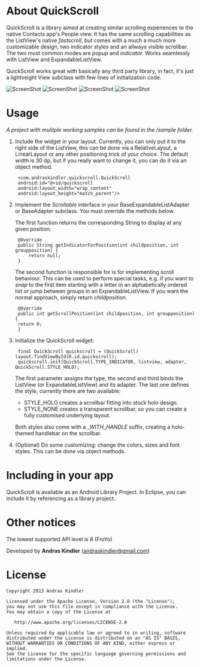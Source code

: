 About QuickScroll
=================

QuickScroll is a library aimed at creating similar scrolling experiences to the native Contacts app's People view. It has the same scrolling capabilities as the ListView's native *fastscroll*, but comes with a much a much more customizable design, two indicator styles and an allways visible scrollbar. The two most common modes are *popup* and *indicator*. Works seamlessly with ListView and ExpandableListView.

QuickScroll works great with basically any third party library, in fact, it's just a lightveight View subclass with few lines of initialization code.

![ScreenShot](http://howrobotswork.files.wordpress.com/2013/08/quickscroll_1_s.png)
![ScreenShot](http://howrobotswork.files.wordpress.com/2013/08/quickscroll_2_s.png)
![ScreenShot](http://howrobotswork.files.wordpress.com/2013/08/quickscroll_3_s.png)
![ScreenShot](http://howrobotswork.files.wordpress.com/2013/08/quickscroll_4_s.png)

Usage
=====

*A project with mulitple working samples can be found in the /sample folder.*

1. Include the widget in your layout. Currently, you can only put it to the right side of the ListView, this can be done via a RelativeLayout, a LinearLayout or any other positioning trick of your choice. The default width is 30 dp, but if you really want to change it, you can do it via an object method.

        <com.andraskindler.quickscroll.QuickScroll
        android:id="@+id/quickscroll
        android:layout_width="wrap_content"
        android:layout_height="match_parent"/>

2. Implement the *Scrollable* interface in your BaseExpandableListAdapter or BaseAdapter subclass. You must override the methods below.
 
   The first function returns the corresponding String to display at any given position:
        
        @Override
        public String getIndicatorForPosition(int childposition, int groupposition) {
            return null;
        }

   The second function is responsible for is for implementing scroll behaviour. This can be used to perform special tasks, e.g. if you want to *snap* to the first item starting with a letter in an alphabetically ordered list or jump between groups in an ExpandableListView. If you want the normal approach, simply return *childposition*.

        @Override
        public int getScrollPosition(int childposition, int groupposition) {
	    return 0;
        }
        
3. Initialize the QuickScroll widget:
	
        final QuickScroll quickscroll = (QuickScroll) layout.findViewById(R.id.quickscroll);
        quickscroll.init(QuickScroll.TYPE_INDICATOR, listview, adapter, QuickScroll.STYLE_HOLO);

	The first parameter assigns the type, the second and third binds the ListView (or ExpandableListView) and its adapter. 
	The last one defines the style, currently there are two available:
	* STYLE_HOLO creates a scrollbar fitting into stock holo design.
	* STYLE_NONE creates a transparent scrollbar, so you can create a fully customised underlying layout.

	Both styles also come with a *_WITH_HANDLE* suffix, creating a holo-themed handlebar on the scrollbar.

4. (Optional) Do some customizing: change the colors, sizes and font styles. This can be done via object methods.

Including in your app
=====================

QuickScroll is available as an Android Library Project. In Eclipse, you can include it by referencing as a library project.

Other notices
=============

The lowest supported API level is 8 (FroYo)

Developed by **Andras Kindler** (andraskindler@gmail.com)

License
=======

    Copyright 2013 Andras Kindler

    Licensed under the Apache License, Version 2.0 (the "License");
    you may not use this file except in compliance with the License.
    You may obtain a copy of the License at

       http://www.apache.org/licenses/LICENSE-2.0

    Unless required by applicable law or agreed to in writing, software
    distributed under the License is distributed on an "AS IS" BASIS,
    WITHOUT WARRANTIES OR CONDITIONS OF ANY KIND, either express or implied.
    See the License for the specific language governing permissions and
    limitations under the License.

